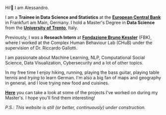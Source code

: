 Hi!👋 I am Alessandro. 

I am a **Trainee in Data Science and Statistics** at the [**European Central Bank**](https://www.ecb.europa.eu/home/html/index.en.html) in Frankfurt am Main, Germany.
I hold a Master's Degree in **Data Science** from the [**University of Trento**](https://www.unitn.it/en), Italy.

Previously, I was a **Reseach Intern** at [**Fondazione Bruno Kessler**](https://www.fbk.eu/en/) (FBK), where I worked at the Complex Human Behaviour Lab (CHuB) under the supervision of Dr. Riccardo Gallotti.

I am passionate about Machine Learning, NLP, Computational Social Science, Data Visualization, Cybersecurity 
and a lot of other topics.

In my free time I enjoy hiking, running, playing the bass guitar, playing table tennis and *trying* to learn German.
I'm also a big fan of maps and geography in general, and I love trying new food and cuisines.

[**Here**](src/prj/portfolio.md) you can take a look at some of the projects I've worked on during my Master's. I hope you'll find them interesting!

*P.S.: This website is still (or better, continuously) under construction.*
